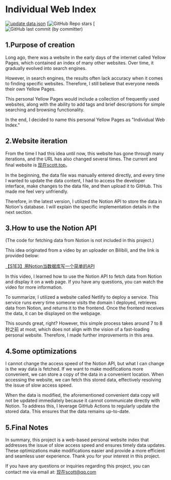 # Individual Web Index

[![update data.json](https://github.com/NowScott/web_database/actions/workflows/scraping.yml/badge.svg?branch=main&event=workflow_dispatch)](https://github.com/NowScott/web_database/actions/workflows/scraping.yml)
[![GitHub Repo stars](https://img.shields.io/github/stars/NowScott/IndWebIndex)
[![GitHub last commit (by committer)](https://img.shields.io/github/last-commit/NowScott/IndWebIndex?color=%23f0c9cf)


## 1.Purpose of creation
Long ago, there was a website in the early days of the internet called Yellow Pages, which contained an index of many other websites. Over time, it gradually evolved into search engines.

However, in search engines, the results often lack accuracy when it comes to finding specific websites. Therefore, I still believe that everyone needs their own Yellow Pages.

This personal Yellow Pages would include a collection of frequently used websites, along with the ability to add tags and brief descriptions for simple searching and browsing functionality.

In the end, I decided to name this personal Yellow Pages as "Individual Web Index."

## 2.Website iteration
From the time I had this idea until now, this website has gone through many iterations, and the URL has also changed several times. The current and final website is [现在scott.top](https://nowscott.top)。

In the beginning, the data file was manually entered directly, and every time I wanted to update the data content, I had to access the developer interface, make changes to the data file, and then upload it to GitHub. This made me feel very unfriendly.

Therefore, in the latest version, I utilized the Notion API to store the data in Notion's database. I will explain the specific implementation details in the next section.

## 3.How to use the Notion API
(The code for fetching data from Notion is not included in this project.)

This idea originated from a video by an uploader on Bilibili, and the link is provided below:

[【S1E3】用Notion当数据库写一个简单的API](https://www.bilibili.com/video/BV1gF411E7pV/?share_source=copy_web&vd_source=98c7014c35363c157a4fba4929dbda77)

In this video, I learned how to use the Notion API to fetch data from Notion and display it on a web page. If you have any questions, you can watch the video for more information.

To summarize, I utilized a website called Netlify to deploy a service. This service runs every time someone visits the domain I deployed, retrieves data from Notion, and returns it to the frontend. Once the frontend receives the data, it can be displayed on the webpage.

This sounds great, right? However, this simple process takes around 7 to 8 秒之前 at most, which does not align with the vision of a fast-loading personal website. Therefore, I made further improvements in this area.

## 4.Some optimizations
I cannot change the access speed of the Notion API, but what I can change is the way data is fetched. If we want to make modifications more convenient, we can store a copy of the data in a convenient location. When accessing the website, we can fetch this stored data, effectively resolving the issue of slow access speed.

When the data is modified, the aforementioned convenient data copy will not be updated immediately because it cannot communicate directly with Notion. To address this, I leverage GitHub Actions to regularly update the stored data. This ensures that the data remains up-to-date.

## 5.Final Notes
In summary, this project is a web-based personal website index that addresses the issue of slow access speed and ensures timely data updates. These optimizations make modifications easier and provide a more efficient and seamless user experience. Thank you for your interest in this project.

If you have any questions or inquiries regarding this project, you can contact me via email at: [<i class="fa fa-envelope-o"></i> 现在scott@qq.com](mailto:nowscott@qq.com)
